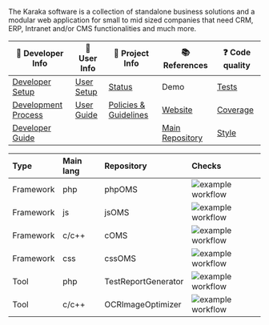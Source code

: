The Karaka software is a collection of standalone business solutions and a modular web application for small to mid sized companies that need CRM, ERP, Intranet and/or CMS functionalities and much more.

<div align="center">

| :orange_book: Developer Info | :green_book: User Info | :blue_book: Project Info | :books: References | :question: Code quality |
| ---------------------------- | ---------------------- | ------------------------ | ------------------ | ----------------------- |
| [Developer Setup](https://github.com/Karaka-Management/Developer-Guide/blob/develop/general/setup.md) | [User Setup](https://github.com/Karaka-Management/Documentation/blob/develop/setup/install.md) | [Status](https://github.com/Karaka-Management/Docs/blob/master/Project/PROJECT.md) | Demo | [Tests](https://github.com/Karaka-Management/Organization-Guide/blob/master/Processes/01_Development.md#tests) |
| [Development Process](https://github.com/Karaka-Management/Organization-Guide/blob/master/Processes/01_Development.md) | [User Guide](https://github.com/Karaka-Management/Documentation) | [Policies & Guidelines](https://github.com/Karaka-Management/Docs/tree/master/Policies%20%26%20Guidelines) | [Website](https://jingga.app) | [Coverage](https://github.com/Karaka-Management/Developer-Guide/blob/develop/quality/inspections.md#how-and-what-to-test) |
| [Developer Guide](https://github.com/Karaka-Management/Developer-Guide) | | | [Main Repository](https://github.com/Karaka-Management/Karaka) | [Style](https://github.com/Karaka-Management/Organization-Guide/blob/master/Processes/01_Development.md#code-style) |

</div>
<div align="center">

| Type      | Main lang | Repository | Checks |
| :-------- | :-------- | :--------- | :----- |
| Framework | php       | phpOMS     | ![example workflow](https://github.com/Karaka-Management/phpOMS/actions/workflows/main.yml/badge.svg) |
| Framework | js        | jsOMS      | ![example workflow](https://github.com/Karaka-Management/jsOMS/actions/workflows/main.yml/badge.svg) |
| Framework | c/c++     | cOMS       | ![example workflow](https://github.com/Karaka-Management/cOMS/actions/workflows/main.yml/badge.svg) |
| Framework | css       | cssOMS     | ![example workflow](https://github.com/Karaka-Management/cssOMS/actions/workflows/main.yml/badge.svg) |
| Tool      | php       | TestReportGenerator | ![example workflow](https://github.com/Karaka-Management/TestReportGenerator/actions/workflows/main.yml/badge.svg) |
| Tool      | c/c++     | OCRImageOptimizer | ![example workflow](https://github.com/Karaka-Management/OCRImageOptimizer/actions/workflows/main.yml/badge.svg) |

</div>
